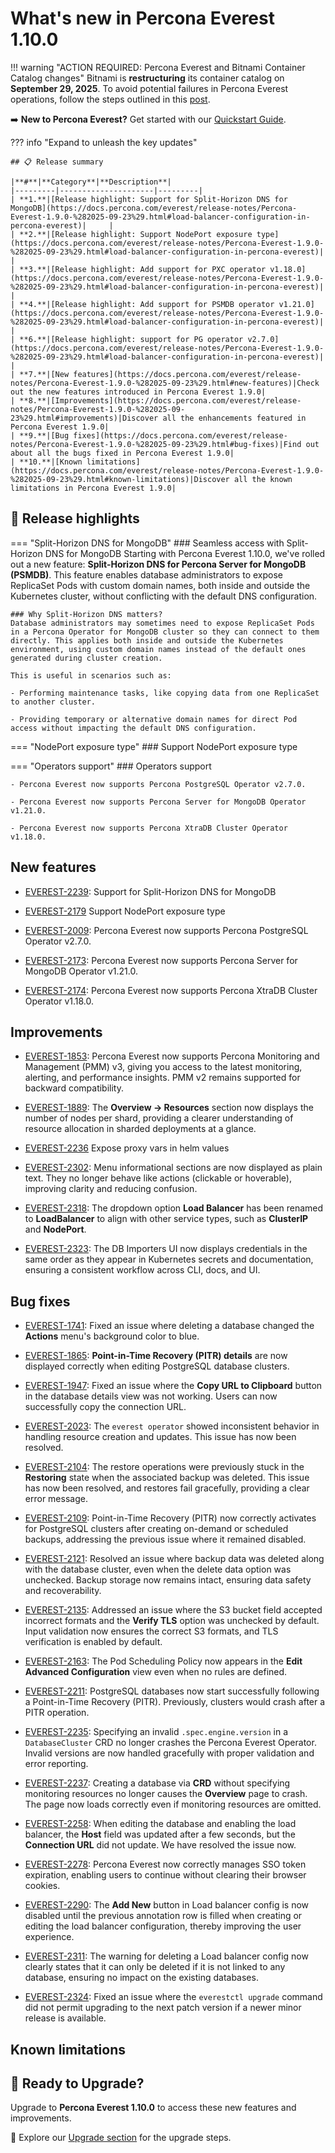 # What's new in Percona Everest 1.10.0

!!! warning "ACTION REQUIRED: Percona Everest and Bitnami Container Catalog changes"
    Bitnami is **restructuring** its container catalog on **September 29, 2025**. To avoid potential failures in Percona Everest operations, follow the steps outlined in this [post](https://github.com/percona/everest/discussions/1663).

➡️ **New to Percona Everest?** Get started with our [Quickstart Guide](https://docs.percona.com/everest/quick-install.html).

??? info "Expand to unleash the key updates"

    ## 📋 Release summary

    |**#**|**Category**|**Description**|
    |---------|---------------------|---------|
    | **1.**|[Release highlight: Support for Split-Horizon DNS for MongoDB](https://docs.percona.com/everest/release-notes/Percona-Everest-1.9.0-%282025-09-23%29.html#load-balancer-configuration-in-percona-everest)|     |
    | **2.**|[Release highlight: Support NodePort exposure type](https://docs.percona.com/everest/release-notes/Percona-Everest-1.9.0-%282025-09-23%29.html#load-balancer-configuration-in-percona-everest)|     |
    | **3.**|[Release highlight: Add support for PXC operator v1.18.0](https://docs.percona.com/everest/release-notes/Percona-Everest-1.9.0-%282025-09-23%29.html#load-balancer-configuration-in-percona-everest)|     |
    | **4.**|[Release highlight: Add support for PSMDB operator v1.21.0](https://docs.percona.com/everest/release-notes/Percona-Everest-1.9.0-%282025-09-23%29.html#load-balancer-configuration-in-percona-everest)|     |
    | **6.**|[Release highlight: support for PG operator v2.7.0](https://docs.percona.com/everest/release-notes/Percona-Everest-1.9.0-%282025-09-23%29.html#load-balancer-configuration-in-percona-everest)| |
    | **7.**|[New features](https://docs.percona.com/everest/release-notes/Percona-Everest-1.9.0-%282025-09-23%29.html#new-features)|Check out the new features introduced in Percona Everest 1.9.0|
    | **8.**|[Improvements](https://docs.percona.com/everest/release-notes/Percona-Everest-1.9.0-%282025-09-23%29.html#improvements)|Discover all the enhancements featured in Percona Everest 1.9.0|
    | **9.**|[Bug fixes](https://docs.percona.com/everest/release-notes/Percona-Everest-1.9.0-%282025-09-23%29.html#bug-fixes)|Find out about all the bugs fixed in Percona Everest 1.9.0|
    | **10.**|[Known limitations](https://docs.percona.com/everest/release-notes/Percona-Everest-1.9.0-%282025-09-23%29.html#known-limitations)|Discover all the known limitations in Percona Everest 1.9.0|


## 🌟 Release highlights

=== "Split-Horizon DNS for MongoDB"
    ### Seamless access with Split-Horizon DNS for MongoDB
    Starting with Percona Everest 1.10.0, we've rolled out a new feature: **Split-Horizon DNS for Percona Server for MongoDB (PSMDB)**.  This feature  enables database administrators to expose ReplicaSet Pods with custom domain names, both inside and outside the Kubernetes cluster, without conflicting with the default DNS configuration.

    ### Why Split-Horizon DNS matters?
    Database administrators may sometimes need to expose ReplicaSet Pods in a Percona Operator for MongoDB cluster so they can connect to them directly. This applies both inside and outside the Kubernetes environment, using custom domain names instead of the default ones generated during cluster creation.

    This is useful in scenarios such as:

    - Performing maintenance tasks, like copying data from one ReplicaSet to another cluster.

    - Providing temporary or alternative domain names for direct Pod access without impacting the default DNS configuration.

=== "NodePort exposure type"
    ### Support NodePort exposure type

=== "Operators support"
    ### Operators support

    - Percona Everest now supports Percona PostgreSQL Operator v2.7.0.

    - Percona Everest now supports Percona Server for MongoDB Operator v1.21.0.

    - Percona Everest now supports Percona XtraDB Cluster Operator v1.18.0.

    


## New features

- [EVEREST-2239](https://perconadev.atlassian.net/browse/EVEREST-2239): Support for Split-Horizon DNS for MongoDB

- [EVEREST-2179](https://perconadev.atlassian.net/browse/EVEREST-2179) Support NodePort exposure type

- [EVEREST-2009](https://perconadev.atlassian.net/browse/EVEREST-2009): Percona Everest now supports Percona PostgreSQL Operator v2.7.0.
- [EVEREST-2173](https://perconadev.atlassian.net/browse/EVEREST-2173): Percona Everest now supports Percona Server for MongoDB Operator v1.21.0.

- [EVEREST-2174](https://perconadev.atlassian.net/browse/EVEREST-2174): Percona Everest now supports Percona XtraDB Cluster Operator v1.18.0.


## Improvements

- [EVEREST-1853](https://perconadev.atlassian.net/browse/EVEREST-1853): Percona Everest now supports Percona Monitoring and Management (PMM) v3, giving you access to the latest monitoring, alerting, and performance insights. PMM v2 remains supported for backward compatibility.

- [EVEREST-1889](https://perconadev.atlassian.net/browse/EVEREST-1889): The **Overview → Resources** section now displays the number of nodes per shard, providing a clearer understanding of resource allocation in sharded deployments at a glance.


- [EVEREST-2236](https://perconadev.atlassian.net/browse/EVEREST-2236) Expose proxy vars in helm values

- [EVEREST-2302](https://perconadev.atlassian.net/browse/EVEREST-2302): Menu informational sections are now displayed as plain text. They no longer behave like actions (clickable or hoverable), improving clarity and reducing confusion.

- [EVEREST-2318](https://perconadev.atlassian.net/browse/EVEREST-2318): The dropdown option **Load Balancer** has been renamed to **LoadBalancer** to align with other service types, such as **ClusterIP** and **NodePort**.

- [EVEREST-2323](https://perconadev.atlassian.net/browse/EVEREST-2323): The DB Importers UI now displays credentials in the same order as they appear in Kubernetes secrets and documentation, ensuring a consistent workflow across CLI, docs, and UI.


## Bug fixes

- [EVEREST-1741](https://perconadev.atlassian.net/browse/EVEREST-1741): Fixed an issue where deleting a database changed the **Actions** menu's background color to blue.


- [EVEREST-1865](https://perconadev.atlassian.net/browse/EVEREST-1865): **Point-in-Time Recovery (PITR) details** are now displayed correctly when editing PostgreSQL database clusters.

- [EVEREST-1947](https://perconadev.atlassian.net/browse/EVEREST-1947): Fixed an issue where the **Copy URL to Clipboard** button in the database details view was not working. Users can now successfully copy the connection URL.


- [EVEREST-2023](https://perconadev.atlassian.net/browse/EVEREST-2023): The `everest operator` showed inconsistent behavior in handling resource creation and updates. This issue has now been resolved.


- [EVEREST-2104](https://perconadev.atlassian.net/browse/EVEREST-2104): The restore operations were previously stuck in the **Restoring** state when the associated backup was deleted. This issue has now been resolved, and restores fail gracefully, providing a clear error message.


- [EVEREST-2109](https://perconadev.atlassian.net/browse/EVEREST-2109): Point-in-Time Recovery (PITR) now correctly activates for PostgreSQL clusters after creating on-demand or scheduled backups, addressing the previous issue where it remained disabled.

- [EVEREST-2121](https://perconadev.atlassian.net/browse/EVEREST-2121): Resolved an issue where backup data was deleted along with the database cluster, even when the delete data option was unchecked. Backup storage now remains intact, ensuring data safety and recoverability.


- [EVEREST-2135](https://perconadev.atlassian.net/browse/EVEREST-2135): Addressed an issue where the S3 bucket field accepted incorrect formats and the **Verify TLS** option was unchecked by default. Input validation now ensures the correct S3 formats, and TLS verification is enabled by default.


- [EVEREST-2163](https://perconadev.atlassian.net/browse/EVEREST-2163): The Pod Scheduling Policy now appears in the **Edit Advanced Configuration** view even when no rules are defined.

- [EVEREST-2211](https://perconadev.atlassian.net/browse/EVEREST-2211): PostgreSQL databases now start successfully following a Point-in-Time Recovery (PITR). Previously, clusters would crash after a PITR operation.


- [EVEREST-2235](https://perconadev.atlassian.net/browse/EVEREST-2235): Specifying an invalid `.spec.engine.version` in a `DatabaseCluster` CRD no longer crashes the Percona Everest Operator. Invalid versions are now handled gracefully with proper validation and error reporting.

- [EVEREST-2237](https://perconadev.atlassian.net/browse/EVEREST-2237): Creating a database via **CRD** without specifying monitoring resources no longer causes the **Overview** page to crash. The page now loads correctly even if monitoring resources are omitted.

- [EVEREST-2258](https://perconadev.atlassian.net/browse/EVEREST-2258): When editing the database and enabling the load balancer, the **Host** field was updated after a few seconds, but the **Connection URL** did not update. We have resolved the issue now.



- [EVEREST-2278](https://perconadev.atlassian.net/browse/EVEREST-2278): Percona Everest now correctly manages SSO token expiration, enabling users to continue without clearing their browser cookies.


- [EVEREST-2290](https://perconadev.atlassian.net/browse/EVEREST-2290): The **Add New** button in Load balancer config is now disabled until the previous annotation row is filled when creating or editing the load balancer configuration, thereby improving the user experience.

- [EVEREST-2311](https://perconadev.atlassian.net/browse/EVEREST-2311): The warning for deleting a Load balancer config now clearly states that it can only be deleted if it is not linked to any database, ensuring no impact on the existing databases.

- [EVEREST-2324](https://perconadev.atlassian.net/browse/EVEREST-2324): Fixed an issue where the `everestctl upgrade` command did not permit upgrading to the next patch version if a newer minor release is available.



## Known limitations


## 🚀 Ready to Upgrade?

Upgrade to **Percona Everest 1.10.0** to access these new features and improvements.

📖 Explore our [Upgrade section](https://docs.percona.com/everest/upgrade/upgrade_with_helm.html) for the upgrade steps.